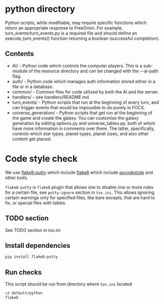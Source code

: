 # python directory

Python scripts, while modifiable, may require specific functions which return
an appropriate response to FreeOrion.
For example, turn_events/turn_events.py is a required file and should define
an execute_turn_events() function returning a boolean (successful completion).

## Contents

* AI/  -  Python code which controls the computer players.  This is a
sub-module of the resource directory and can be changed with the --ai-path flag.
* auth/  -  Python code which manages auth information stored either in a file
or in a database.
* common/  -  Common files for code utilized by both the AI and the server.
* handlers/  -  see handlers/README.md
* turn_events/  -  Python scripts that run at the beginning of every turn, and
can trigger events that would be impossible to do purely in FOCS.
* universe_generation/  -  Python scripts that get run at the beginning of the
game and create the galaxy. You can customise the galaxy generation by
editing options.py and universe_tables.py, both of which have more information
in comments over there. The latter, specifically, controls which star types,
planet types, planet sizes, and also other content get placed.


# Code style check

We use [flake8-putty](https://pypi.python.org/pypi/flake8-putty)
which include [flake8](https://pypi.python.org/pypi/flake8)
which include [pycodestyle](https://pypi.python.org/pypi/pycodestyle) and other tools.

`flake8-putty` is `flake8` plugin that allows one to disable one or more rules for a certain file,
see `putty-ignore` section in `tox.ini`. This allows ignoring certain
warnings only for specified files, like bare excepts, that are hard to fix,
or special files with tables.


## TODO section

See TODO section in tox.ini

## Install dependencies

```sh
pip install flake8-putty
```

## Run checks
This script should be run from directory where `tox.ini` located

```sh
cd default/python
flake8
```
